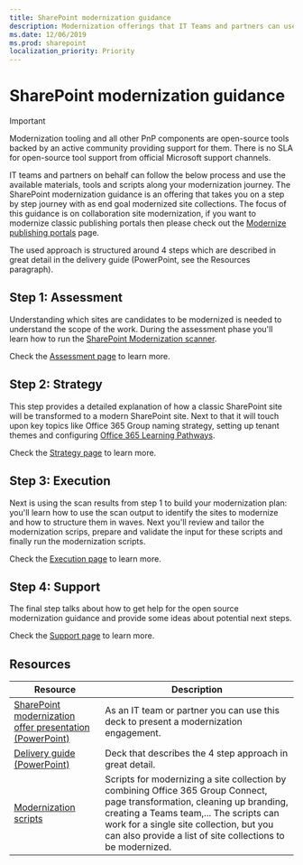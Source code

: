 ```yaml
---
title: SharePoint modernization guidance
description: Modernization offerings that IT Teams and partners can use with their customers
ms.date: 12/06/2019
ms.prod: sharepoint
localization_priority: Priority
---
```


# SharePoint modernization guidance

> [!IMPORTANT]
> Modernization tooling and all other PnP components are open-source tools backed by an active community providing support for them. There is no SLA for open-source tool support from official Microsoft support channels.

IT teams and partners on behalf can follow the below process and use the available materials, tools and scripts along your modernization journey. The SharePoint modernization guidance is an offering that takes you on a step by step journey with as end goal modernized site collections. The focus of this guidance is on collaboration site modernization, if you want to modernize classic publishing portals then please check out the [Modernize publishing portals](modernize-publishing-portal.md) page.

The used approach is structured around 4 steps which are described in great detail in the delivery guide (PowerPoint, see the Resources paragraph).

## Step 1: Assessment

Understanding which sites are candidates to be modernized is needed to understand the scope of the work. During the assessment phase you'll learn how to run the [SharePoint Modernization scanner](https://aka.ms/sppnp-modernizationscanner).

Check the [Assessment page](modernize-partner-guidance-assessment.md) to learn more.

## Step 2: Strategy

This step provides a detailed explanation of how a classic SharePoint site will be transformed to a modern SharePoint site. Next to that it will touch upon key topics like Office 365 Group naming strategy, setting up tenant themes and configuring [Office 365 Learning Pathways](https://aka.ms/learningpathways).

Check the [Strategy page](modernize-partner-guidance-strategy.md) to learn more.

## Step 3: Execution

Next is using the scan results from step 1 to build your modernization plan: you'll learn how to use the scan output to identify the sites to modernize and how to structure them in waves. Next you'll review and tailor the modernization scrips, prepare and validate the input for these scripts and finally run the modernization scripts.

Check the [Execution page](modernize-partner-guidance-execution.md) to learn more.

## Step 4: Support

The final step talks about how to get help for the open source modernization guidance and provide some ideas about potential next steps.

Check the [Support page](modernize-partner-guidance-support.md) to learn more.

## Resources

Resource | Description
---------|------------
[SharePoint modernization offer presentation (PowerPoint)](https://github.com/SharePoint/sp-dev-modernization/blob/dev/Modernization%20partner%20guidance/Microsoft%20Teamwork%20Transformation%20Customer%20Offer%20Presentation.pptx?raw=true) | As an IT team or partner you can use this deck to present a modernization engagement.
[Delivery guide (PowerPoint)](https://github.com/SharePoint/sp-dev-modernization/blob/dev/Modernization%20partner%20guidance/Microsoft%20Teamwork%20Transformation%20Delivery%20Guide.pptx?raw=true) | Deck that describes the 4 step approach in great detail.
[Modernization scripts](https://aka.ms/sppnp-modernization-sitecollectionscripts) | Scripts for modernizing a site collection by combining Office 365 Group Connect, page transformation, cleaning up branding, creating a Teams team,... The scripts can work for a single site collection, but you can also provide a list of site collections to be modernized.
